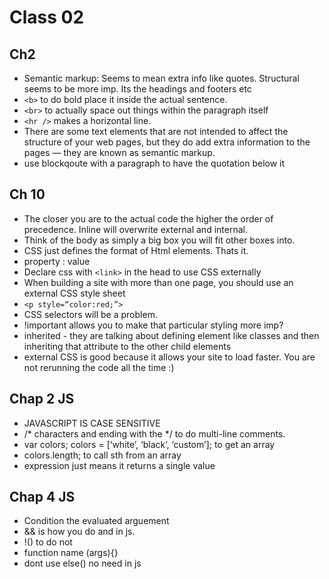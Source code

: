 # Class 02 

## Ch2 
- Semantic markup: Seems to mean extra info like quotes.  Structural seems to be more imp.  Its the headings and footers etc
- `<b>` to do bold place it inside the actual sentence. 
- `<br>` to actually space out things within the paragraph itself 
- `<hr />` makes a horizontal line.
- There are some text elements that are not intended to affect the structure of your web pages, but they do add extra information to the pages — they are known as semantic markup.
- use blockqoute with a paragraph to have the quotation below it 

## Ch 10
- The closer you are to the actual code the higher the order of precedence.  Inline will overwrite external and internal.
- Think of the body as simply a big box you will fit other boxes into.
- CSS just defines the format of Html elements.  Thats it. 
- property : value 
- Declare css with `<link>` in the head to use CSS externally
- When building a site with more than one page, you should use an external CSS style sheet
- `<p style=“color:red;”>`
- CSS selectors will be a problem.
- !important  allows you to make that particular styling more imp?
- inherited -  they are talking about defining element like classes and then inheriting that attribute to the other child elements 
- external CSS is good because it allows your site to load faster.  You are not rerunning the code all the time :)


## Chap 2 JS 
- JAVASCRIPT IS CASE SENSITIVE
- /* characters and ending with the */ to do multi-line comments. 
- var colors;
colors = [‘white’,
          ‘black’,
          ‘custom’];  to get an array
- colors.length;  to call sth from an array 
- expression just means it returns a single value 


## Chap 4 JS 
- Condition the evaluated arguement 
- &&  is how you do and in js.
- !() to do not
- function name (args){}
- dont use else()  no need in js 

